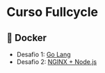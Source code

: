 # Curso Fullcycle

## :whale: Docker

- Desafio 1: [Go Lang](https://github.com/thiagorasouza/fullcycle/tree/main/docker/go)
- Desafio 2: [NGINX + Node.js](https://github.com/thiagorasouza/fullcycle/tree/main/docker/reverse-proxy)
